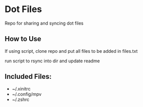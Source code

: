 # Dot Files

Repo for sharing and syncing dot files

## How to Use 

If using script, clone repo and put all files to be added in files.txt

run script to rsync into dir and update readme 


## Included Files:

- ~/.xinitrc
- ~/.config/mpv
- ~/.zshrc
